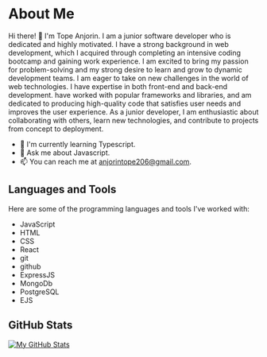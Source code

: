 # About Me

Hi there! 👋 I'm Tope Anjorin. I am a junior software developer who is dedicated and highly motivated. I have a strong background in web development, which I acquired through completing an intensive coding bootcamp and gaining work experience. I am excited to bring my passion for problem-solving and my strong desire to learn and grow to dynamic development teams. I am eager to take on new challenges in the world of web technologies. I have expertise in both front-end and back-end development. have worked with popular frameworks and libraries, and am dedicated to producing high-quality code that satisfies user needs and improves the user experience. As a junior developer, I am enthusiastic about collaborating with others, learn new technologies, and contribute to projects from concept to deployment.
- 🌱 I'm currently learning Typescript.
- 💬 Ask me about Javascript.
- 📫 You can reach me at anjorintope206@gmail.com.

## Languages and Tools

Here are some of the programming languages and tools I've worked with:

- JavaScript
- HTML
- CSS
- React
- git
- github
- ExpressJS
- MongoDb
- PostgreSQL
- EJS

## GitHub Stats

[![My GitHub Stats](https://github-readme-stats.vercel.app/api?username=YourUsername&show_icons=true&theme=radical)](https://github.com/Topecoding206)

